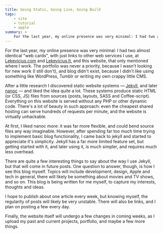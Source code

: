 ```yaml
---
title: Going Static, Going Live, Going Build
tags:
    - site
    - tutorial
    - apple
summary: >
    For the last year, my online presence was very minimal: I had two almost identical "web cards", with just links to other web services I use, at Lekevicius.com and Lekevicius.lt, and this website, that only mentioned where I work.
---
```


For the last year, my online presence was very minimal: I had two almost identical "web cards", with just links to other web services I use, at [Lekevicius.com](http://lekevicius.com) and [Lekevicius.lt](http://lekevicius.lt), and this website, that only mentioned where I work. The portfolio was never a priority, because I wasn't looking for new work (I still don't), and blog didn't exist, because I didn't like using something like WordPress, Tumblr or writing my own crappy little CMS.

After a little research I discovered static website systems — [Jekyll](https://github.com/mojombo/jekyll/), and later [nanoc](http://nanoc.stoneship.org/) — and liked the idea quite a lot. These systems produce static HTML (or CSS, JS) files from sources (posts, layouts, SASS and Coffee-script). Everything on this website is served without any PHP or other dynamic code. There's a lot of beauty in such approach: even the cheapest shared hosting can serve hundreds of requests per minute, and the website is virtually unhackable.

At first, I liked nanoc more: it was far more flexible, and could bend source files any way imaginable. However, after spending far too much time trying to implement basic blog functionality, I came back to jekyll and started to appreciate it's simplicity. Jekyll has a far more limited feature set, but getting started with it, and later using it, is much simpler, and requires much less overhead.

There are quite a few interesting things to say about the way I use Jekyll, but that will come in future posts. One question to answer, though, is how I see this blog myself. Topics will include development, design, Apple and tech in general, there will likely be something about movies and TV shows, and so on. This blog is being written for me myself, to capture my interests, thoughts and ideas.

I hope to publish about one article every week, but knowing myself, the regularity of posts will likely be very unstable. There will also be links, and I plan on posting a few every day.

Finally, the website itself will undergo a few changes in coming weeks, as I upload my past and current projects, portfolio, and maybe a few more things.
